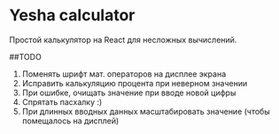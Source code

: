 # Yesha calculator

Простой калькулятор на React для несложных вычислений.

##TODO

1. Поменять шрифт мат. операторов на дисплее экрана 
2. Исправить калькуляцию процента при неверном значении
3. При ошибке, очищать значение при вводе новой цифры
4. Спрятать пасхалку :)
5. При длинных вводных данных масштабировать значение (чтобы помещалось на дисплей)
